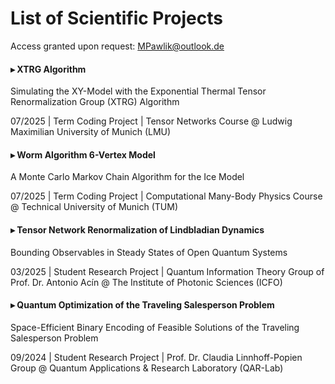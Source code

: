 # List of Scientific Projects
Access granted upon request: MPawlik@outlook.de

#### ▸ XTRG Algorithm
  Simulating the XY-Model with the Exponential Thermal Tensor Renormalization Group (XTRG) Algorithm

  07/2025 | Term Coding Project | Tensor Networks Course @ Ludwig Maximilian University of Munich (LMU)

#### ▸ Worm Algorithm 6-Vertex Model
  A Monte Carlo Markov Chain Algorithm for the Ice Model

  07/2025 | Term Coding Project | Computational Many-Body Physics Course @ Technical University of Munich (TUM)

#### ▸ Tensor Network Renormalization of Lindbladian Dynamics
  Bounding Observables in Steady States of Open Quantum Systems

  03/2025 | Student Research Project | Quantum Information Theory Group of Prof. Dr. Antonio Acín @ The Institute of Photonic Sciences (ICFO)

#### ▸ Quantum Optimization of the Traveling Salesperson Problem
  Space-Efficient Binary Encoding of Feasible Solutions of the Traveling Salesperson Problem

  09/2024 | Student Research Project | Prof. Dr. Claudia Linnhoff-Popien Group @ Quantum Applications & Research Laboratory (QAR-Lab)
